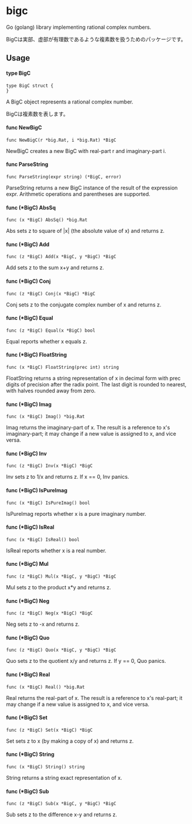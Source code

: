 # bigc

Go (golang) library implementing rational complex numbers.

BigCは実部、虚部が有理数であるような複素数を扱うためのパッケージです。

## Usage

#### type BigC

    type BigC struct {
    }

A BigC object represents a rational complex number.

BigCは複素数を表します。

#### func  NewBigC

    func NewBigC(r *big.Rat, i *big.Rat) *BigC

NewBigC creates a new BigC with real-part r and imaginary-part i.

#### func  ParseString

    func ParseString(expr string) (*BigC, error)

ParseString returns a new BigC instance of the result of the expression expr.
Arithmetic operations and parentheses are supported.

#### func (*BigC) AbsSq

    func (x *BigC) AbsSq() *big.Rat

Abs sets z to square of |x| (the absolute value of x) and returns z.

#### func (*BigC) Add

    func (z *BigC) Add(x *BigC, y *BigC) *BigC

Add sets z to the sum x+y and returns z.

#### func (*BigC) Conj

    func (z *BigC) Conj(x *BigC) *BigC

Conj sets z to the conjugate complex number of x and returns z.

#### func (*BigC) Equal

    func (z *BigC) Equal(x *BigC) bool

Equal reports whether x equals z.

#### func (*BigC) FloatString

    func (x *BigC) FloatString(prec int) string

FloatString returns a string representation of x in decimal form with prec
digits of precision after the radix point. The last digit is rounded to nearest,
with halves rounded away from zero.

#### func (*BigC) Imag

    func (x *BigC) Imag() *big.Rat

Imag returns the imaginary-part of x. The result is a reference to x's
imaginary-part; it may change if a new value is assigned to x, and vice versa.

#### func (*BigC) Inv

    func (z *BigC) Inv(x *BigC) *BigC

Inv sets z to 1/x and returns z. If x == 0, Inv panics.

#### func (*BigC) IsPureImag

    func (x *BigC) IsPureImag() bool

IsPureImag reports whether x is a pure imaginary number.

#### func (*BigC) IsReal

    func (x *BigC) IsReal() bool

IsReal reports whether x is a real number.

#### func (*BigC) Mul

    func (z *BigC) Mul(x *BigC, y *BigC) *BigC

Mul sets z to the product x*y and returns z.

#### func (*BigC) Neg

    func (z *BigC) Neg(x *BigC) *BigC

Neg sets z to -x and returns z.

#### func (*BigC) Quo

    func (z *BigC) Quo(x *BigC, y *BigC) *BigC

Quo sets z to the quotient x/y and returns z. If y == 0, Quo panics.

#### func (*BigC) Real

    func (x *BigC) Real() *big.Rat

Real returns the real-part of x. The result is a reference to x's real-part; it
may change if a new value is assigned to x, and vice versa.

#### func (*BigC) Set

    func (z *BigC) Set(x *BigC) *BigC

Set sets z to x (by making a copy of x) and returns z.

#### func (*BigC) String

    func (x *BigC) String() string

String returns a string exact representation of x.

#### func (*BigC) Sub

    func (z *BigC) Sub(x *BigC, y *BigC) *BigC

Sub sets z to the difference x-y and returns z.
